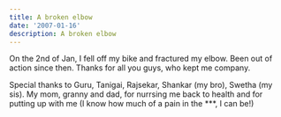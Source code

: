 ```yaml
---
title: A broken elbow
date: '2007-01-16'
description: A broken elbow
---
```


On the 2nd of Jan, I fell off my bike and fractured my elbow. Been out of action since then. Thanks for all you guys, who kept me company.

Special thanks to Guru, Tanigai, Rajsekar, Shankar (my bro), Swetha (my sis). My mom, granny and dad, for nurrsing me back to health and for putting up with me (I know how much of a pain in the \*\*\*, I can be!)
